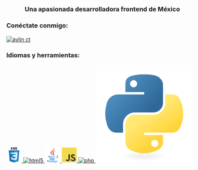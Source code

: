 <h3 align="center">Una apasionada desarrolladora frontend de México</h3>

<h3 align="left">Conéctate conmigo: </h3>
<p align="left">
<a href="https://fb.com/aylin ct" target="blank"><img align="center" src="https://raw. githubusercontent.com/rahuldkjain/github-profile-readme-generator/master/src/images/icons/Social/facebook.svg" alt="aylin ct" height="30" width="40" /></a>
</p>

<h3 align="left">Idiomas y herramientas:</h3>
<p align="left"> <a href="https://www.w3schools.com/css/" target="_blank " rel="noreferrer"> <img src="https://raw.githubusercontent.com/devicons/devicon/master/icons/css3/css3-original-wordmark.svg" alt="css3" width="40" altura="40"/> </a> <a href="https://www.w3.org/html/" target="_blank" rel="noreferrer"> <img src="https://raw .githubusercontent.com/devicons/devicon/master/icons/html5/html5-original-wordmark.svg" alt="html5" width="40" height="40"/> </a> <a href="https ://www.java.com" target="_blank" rel="noreferrer"> <img src="https://raw.githubusercontent.com/devicons/devicon/master/icons/java/java-original.svg " alt="java" width="40" height="40"/> </a> <a href="https://developer.mozilla.org/en-US/docs/Web/JavaScript" target=" _blank" rel="noreferrer"> <img src="https://raw.githubusercontent.com/devicons/devicon/master/icons/javascript/javascript-original.svg" alt="javascript" width="40" height ="40"/> </a> <a href="https://www.php.net" target="_blank" rel="noreferrer"> <img src="https://raw.githubusercontent.com /devicons/devicon/master/icons/php/php-original.svg" alt="php" width="40" height="40"/> </a> <a href="https://www.python .org" target="_blank" rel="noreferrer"> <img src="https://raw.githubusercontent.com/devicons/devicon/master/icons/python/python-original.svg" alt="python" ancho="40" alto="40"/> </a> </p>
<!--
**AylinJandete0506/AylinJandete0506** is a ✨ _special_ ✨ repository because its `README.md` (this file) appears on your GitHub profile.

Here are some ideas to get you started:

- 🔭 I’m currently working on ...
- 🌱 I’m currently learning ...
- 👯 I’m looking to collaborate on ...
- 🤔 I’m looking for help with ...
- 💬 Ask me about ...
- 📫 How to reach me: ...
- 😄 Pronouns: ...
- ⚡ Fun fact: ...
-->
